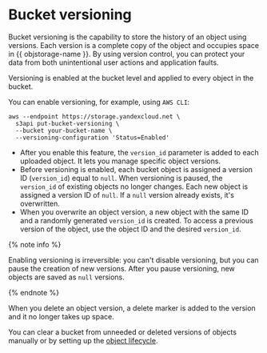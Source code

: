 # Bucket versioning

Bucket versioning is the capability to store the history of an object using versions. Each version is a complete copy of the object and occupies space in {{ objstorage-name }}. By using version control, you can protect your data from both unintentional user actions and application faults.

Versioning is enabled at the bucket level and applied to every object in the bucket.

You can enable versioning, for example, using `AWS CLI`:

```http
aws --endpoint https://storage.yandexcloud.net \
  s3api put-bucket-versioning \
  --bucket your-bucket-name \
  --versioning-configuration 'Status=Enabled'
```

* After you enable this feature, the `version_id` parameter is added to each uploaded object. It lets you manage specific object versions.
* Before versioning is enabled, each bucket object is assigned a version ID (`version_id`) equal to `null`.
  When versioning is paused, the `version_id` of existing objects no longer changes. Each new object is assigned a version ID of `null`. If a `null` version already exists, it's overwritten.
* When you overwrite an object version, a new object with the same ID and a randomly generated `version_id` is created.
  To access a previous version of the object, use the object ID and the desired `version_id`.

{% note info %}

Enabling versioning is irreversible: you can't disable versioning, but you can pause the creation of new versions. After you pause versioning, new objects are saved as `null` versions.

{% endnote %}

When you delete an object version, a delete marker is added to the version and it no longer takes up space.

You can clear a bucket from unneeded or deleted versions of objects manually or by setting up the [object lifecycle](lifecycles.md).